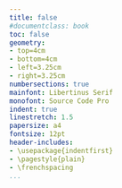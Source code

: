 ```yaml
---
title: false
#documentclass: book
toc: false
geometry:
- top=4cm
- bottom=4cm
- left=3.25cm
- right=3.25cm
numbersections: true
mainfont: Libertinus Serif
monofont: Source Code Pro
indent: true
linestretch: 1.5
papersize: a4
fontsize: 12pt
header-includes:
- \usepackage{indentfirst}
- \pagestyle{plain}
- \frenchspacing
...
```


